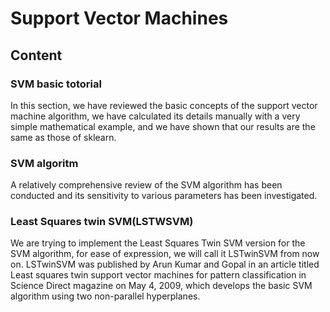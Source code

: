 # Support Vector Machines
<h2>Content</h2>

  <h3><b>SVM basic totorial</b></h3>In this section, we have reviewed the basic concepts of the support vector machine algorithm, we have calculated its details manually with a very simple mathematical example, and we have shown that our results are the same as those of sklearn.
 <h3><b>SVM algoritm</b></h3>A relatively comprehensive review of the SVM algorithm has been conducted and its sensitivity to various parameters has been investigated.
  <h3><b>Least Squares twin SVM(LSTWSVM)</b></h3>
  We are trying to implement the Least Squares Twin SVM version for the SVM algorithm, for ease of expression, we will call it LSTwinSVM from now on. LSTwinSVM was published by Arun Kumar and Gopal in an article titled Least squares twin support vector machines for pattern classification in Science Direct magazine on May 4, 2009, which develops the basic SVM algorithm using two non-parallel hyperplanes.
